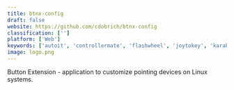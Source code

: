 ```yaml
---
title: btnx-config
draft: false 
website: https://github.com/cdobrich/btnx-config
classification: ['']
platform: ['Web']
keywords: ['autoit', 'controllermate', 'flashwheel', 'joytokey', 'karabiner', 'katmouse', 'kbdedit', 'key_manager', 'key_remapper', 'mouse_hunter', 'sharpkeys', 'sikuli', 'spectacle_app', 'tinytask', 'wizmouse', 'x-mouse_button_control', 'x-mouse_controls', 'xpadder', 'xmodmap']
image: logo.png
---
```

Button Extension - application to customize pointing devices on Linux systems.